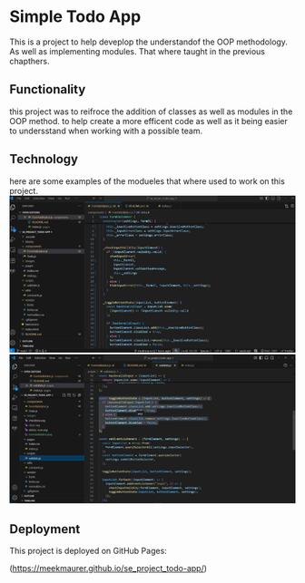 # Simple Todo App

This is a project to help deveplop the understandof the OOP methodology. As well as implementing modules. That where taught in the previous chapthers.

## Functionality

this project was to reifroce the addition of classes as well as modules in the OOP method. to help create a more efficent code as well as it being easier to undersstand when working with a possible team.

## Technology

here are some examples of the modueles that where used to work on this project.
![app Screenshot](./images/FormVAlidator.png)
![app Screenshot](./images/validate.png)

## Deployment

This project is deployed on GitHub Pages:

(https://meekmaurer.github.io/se_project_todo-app/)
